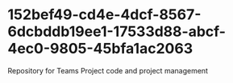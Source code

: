 # 152bef49-cd4e-4dcf-8567-6dcbddb19ee1-17533d88-abcf-4ec0-9805-45bfa1ac2063
Repository for Teams Project code and project management

